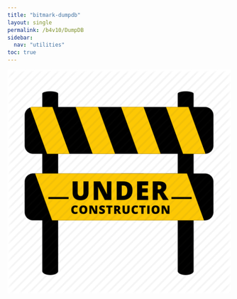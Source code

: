 ```yaml
---
title: "bitmark-dumpdb"
layout: single
permalink: /b4v10/DumpDB
sidebar:
  nav: "utilities"
toc: true
---
```


![Under Construction](/assets/images/ico_under_construction_512.png)